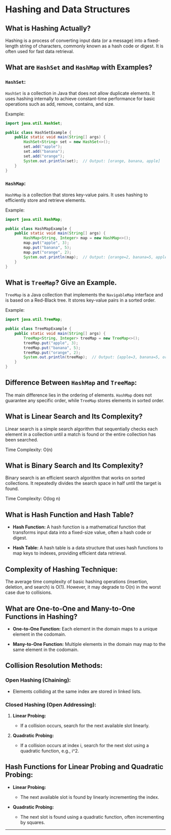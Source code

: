 
# Hashing and Data Structures

## What is Hashing Actually?

Hashing is a process of converting input data (or a message) into a fixed-length string of characters, commonly known as a hash code or digest. It is often used for fast data retrieval.

## What are `HashSet` and `HashMap` with Examples?

### `HashSet`:
`HashSet` is a collection in Java that does not allow duplicate elements. It uses hashing internally to achieve constant-time performance for basic operations such as add, remove, contains, and size.

Example:
```java
import java.util.HashSet;

public class HashSetExample {
    public static void main(String[] args) {
        HashSet<String> set = new HashSet<>();
        set.add("apple");
        set.add("banana");
        set.add("orange");
        System.out.println(set);  // Output: [orange, banana, apple]
    }
}
```

### `HashMap`:
`HashMap` is a collection that stores key-value pairs. It uses hashing to efficiently store and retrieve elements.

Example:
```java
import java.util.HashMap;

public class HashMapExample {
    public static void main(String[] args) {
        HashMap<String, Integer> map = new HashMap<>();
        map.put("apple", 3);
        map.put("banana", 5);
        map.put("orange", 2);
        System.out.println(map);  // Output: {orange=2, banana=5, apple=3}
    }
}
```

## What is `TreeMap`? Give an Example.

`TreeMap` is a Java collection that implements the `NavigableMap` interface and is based on a Red-Black tree. It stores key-value pairs in a sorted order.

Example:
```java
import java.util.TreeMap;

public class TreeMapExample {
    public static void main(String[] args) {
        TreeMap<String, Integer> treeMap = new TreeMap<>();
        treeMap.put("apple", 3);
        treeMap.put("banana", 5);
        treeMap.put("orange", 2);
        System.out.println(treeMap);  // Output: {apple=3, banana=5, orange=2}
    }
}
```

## Difference Between `HashMap` and `TreeMap`:

The main difference lies in the ordering of elements. `HashMap` does not guarantee any specific order, while `TreeMap` stores elements in sorted order.

## What is Linear Search and Its Complexity?

Linear search is a simple search algorithm that sequentially checks each element in a collection until a match is found or the entire collection has been searched.

Time Complexity: O(n)

## What is Binary Search and Its Complexity?

Binary search is an efficient search algorithm that works on sorted collections. It repeatedly divides the search space in half until the target is found.

Time Complexity: O(log n)

## What is Hash Function and Hash Table?

- **Hash Function:** A hash function is a mathematical function that transforms input data into a fixed-size value, often a hash code or digest.

- **Hash Table:** A hash table is a data structure that uses hash functions to map keys to indexes, providing efficient data retrieval.

## Complexity of Hashing Technique:

The average time complexity of basic hashing operations (insertion, deletion, and search) is O(1). However, it may degrade to O(n) in the worst case due to collisions.

## What are One-to-One and Many-to-One Functions in Hashing?

- **One-to-One Function:** Each element in the domain maps to a unique element in the codomain.

- **Many-to-One Function:** Multiple elements in the domain may map to the same element in the codomain.

## Collision Resolution Methods:

### Open Hashing (Chaining):
- Elements colliding at the same index are stored in linked lists.

### Closed Hashing (Open Addressing):
1. **Linear Probing:**
   - If a collision occurs, search for the next available slot linearly.

2. **Quadratic Probing:**
   - If a collision occurs at index i, search for the next slot using a quadratic function, e.g., i^2.

## Hash Functions for Linear Probing and Quadratic Probing:

- **Linear Probing:**
  - The next available slot is found by linearly incrementing the index.

- **Quadratic Probing:**
  - The next slot is found using a quadratic function, often incrementing by squares.

---

